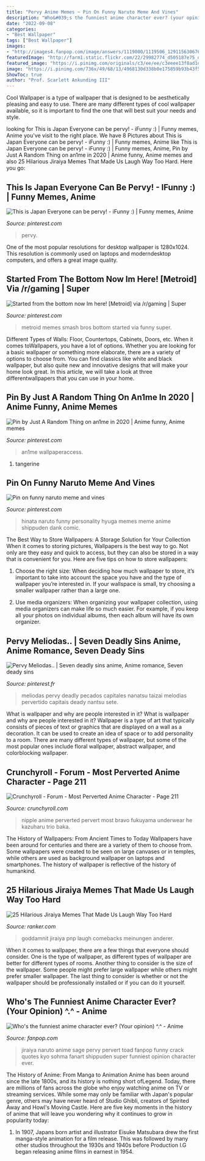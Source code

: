 ```yaml
---
title: "Pervy Anime Memes ~ Pin On Funny Naruto Meme And Vines"
description: "Who&#039;s the funniest anime character ever? (your opinion) ^.^"
date: "2022-09-08"
categories:
- "Best Wallpaper"
tags: ["Best Wallpaper"]
images:
- "http://images4.fanpop.com/image/answers/1119000/1119506_1291156306766.04res_347_300.jpg"
featuredImage: "http://farm1.static.flickr.com/22/29982774_d505187e75_o.jpg"
featured_image: "https://i.pinimg.com/originals/c3/ee/ee/c3eeee13f8ad1d394a3c039f4c20c5b5.jpg"
image: "https://i.pinimg.com/736x/49/68/13/4968130d338b0e175859b93b43f56837.jpg"
ShowToc: true
author: "Prof. Scarlett Ankunding III"
---
```



Cool Wallpaper is a type of wallpaper that is designed to be aesthetically pleasing and easy to use. There are many different types of cool wallpaper available, so it is important to find the one that will best suit your needs and style.

	

		
looking for This is Japan Everyone can be pervy! - iFunny :) | Funny memes, Anime you've visit to the right place. We have 8 Pictures about This is Japan Everyone can be pervy! - iFunny :) | Funny memes, Anime like This is Japan Everyone can be pervy! - iFunny :) | Funny memes, Anime, Pin by Just A Random Thing on an1me in 2020 | Anime funny, Anime memes and also 25 Hilarious Jiraiya Memes That Made Us Laugh Way Too Hard. Here you go:
		
    
## This Is Japan Everyone Can Be Pervy! - IFunny :) | Funny Memes, Anime

<img loading=lazy src="https://i.pinimg.com/736x/75/24/34/752434319ac80a8a011bbc7bff2d1028.jpg" onerror="this.onerror=null;this.src='https://tse3.mm.bing.net/th?id=OIP.kjxKF7-Ifx8YEa9xCFcDHgHaI7&amp;pid=15.1';" alt="This is Japan Everyone can be pervy! - iFunny :) | Funny memes, Anime">

_Source: pinterest.com_

>pervy. 

	

One of the most popular resolutions for desktop wallpaper is 1280x1024. This resolution is commonly used on laptops and moderndesktop computers, and offers a great image quality.

    
## Started From The Bottom Now Im Here! [Metroid] Via /r/gaming | Super

<img loading=lazy src="https://i.pinimg.com/originals/c3/ee/ee/c3eeee13f8ad1d394a3c039f4c20c5b5.jpg" onerror="this.onerror=null;this.src='https://tse3.mm.bing.net/th?id=OIP.q9VhH3FaOtERckE0spRbugHaLH&amp;pid=15.1';" alt="Started from the bottom now Im here! [Metroid] via /r/gaming | Super">

_Source: pinterest.com_

>metroid memes smash bros bottom started via funny super. 

	

Different Types of Walls: Floor, Countertops, Cabinets, Doors, etc.
When it comes toWallpapers, you have a lot of options. Whether you are looking for a basic wallpaper or something more elaborate, there are a variety of options to choose from. You can find classics like white and black wallpaper, but also quite new and innovative designs that will make your home look great. In this article, we will take a look at three differentwallpapers that you can use in your home.

    
## Pin By Just A Random Thing On An1me In 2020 | Anime Funny, Anime Memes

<img loading=lazy src="https://i.pinimg.com/736x/79/14/0f/79140f7c80e7fd8ff0dc3a7e1a6c0177.jpg" onerror="this.onerror=null;this.src='https://tse1.mm.bing.net/th?id=OIP.FaAPoxuHmqhYaIMy11q7JAHaK0&amp;pid=15.1';" alt="Pin by Just A Random Thing on an1me in 2020 | Anime funny, Anime memes">

_Source: pinterest.com_

>an1me wallpaperaccess. 

	

1. tangerine 

    
## Pin On Funny Naruto Meme And Vines

<img loading=lazy src="https://i.pinimg.com/originals/84/bb/f0/84bbf0c43388570e22a0f63174cd17d3.jpg" onerror="this.onerror=null;this.src='https://tse3.mm.bing.net/th?id=OIP.HDu4FooWX4acjVcSCG0mKQAAAA&amp;pid=15.1';" alt="Pin on funny naruto meme and vines">

_Source: pinterest.com_

>hinata naruto funny personality hyuga memes meme anime shippuden dank comic. 

	

The Best Way to Store Wallpapers: A Storage Solution for Your Collection
When it comes to storing pictures, Wallpapers is the best way to go. Not only are they easy and quick to access, but they can also be stored in a way that is convenient for you. Here are five tips on how to store wallpapers:
1) Choose the right size: When deciding how much wallpaper to store, it’s important to take into account the space you have and the type of wallpaper you’re interested in. If your wallspace is small, try choosing a smaller wallpaper rather than a large one.

2) Use media organizers: When organizing your wallpaper collection, using media organizers can make life so much easier. For example, if you keep all your photos on individual albums, then each album will have its own organizer.

    
## Pervy Meliodas.. | Seven Deadly Sins Anime, Anime Romance, Seven Deady Sins

<img loading=lazy src="https://i.pinimg.com/736x/49/68/13/4968130d338b0e175859b93b43f56837.jpg" onerror="this.onerror=null;this.src='https://tse4.mm.bing.net/th?id=OIP.ebuW_MRnvM2Ovkd-XT5z0gHaHa&amp;pid=15.1';" alt="Pervy Meliodas.. | Seven deadly sins anime, Anime romance, Seven deady sins">

_Source: pinterest.fr_

>meliodas pervy deadly pecados capitales nanatsu taizai melodias pervertido capitais deady nantsu sete. 

	

What is wallpaper and why are people interested in it?
What is wallpaper and why are people interested in it?
Wallpaper is a type of art that typically consists of pieces of text or graphics that are displayed on a wall as a decoration. It can be used to create an idea of space or to add personality to a room. There are many different types of wallpaper, but some of the most popular ones include floral wallpaper, abstract wallpaper, and colorblocking wallpaper.

    
## Crunchyroll - Forum - Most Perverted Anime Character - Page 211

<img loading=lazy src="http://farm1.static.flickr.com/22/29982774_d505187e75_o.jpg" onerror="this.onerror=null;this.src='https://tse4.mm.bing.net/th?id=OIP.KaFX8fywNiZPTgz92MwBFwHaFj&amp;pid=15.1';" alt="Crunchyroll - Forum - Most Perverted Anime Character - Page 211">

_Source: crunchyroll.com_

>nipple anime perverted pervert most bravo fukuyama underwear he kazuharu trio baka. 

	

The History of Wallpapers: From Ancient Times to Today
Wallpapers have been around for centuries and there are a variety of them to choose from. Some wallpapers were created to be seen on large canvases or in temples, while others are used as background wallpaper on laptops and smartphones. The history of wallpaper is reflective of the history of humankind.

    
## 25 Hilarious Jiraiya Memes That Made Us Laugh Way Too Hard

<img loading=lazy src="https://imgix.ranker.com/user_node_img/50106/1002110338/original/1002110338-photo-u1?fit=crop&amp;fm=pjpg&amp;q=60&amp;w=650&amp;dpr=2" onerror="this.onerror=null;this.src='https://tse4.mm.bing.net/th?id=OIP.ibVVw8lvKyz0IEziXd2ohQHaGq&amp;pid=15.1';" alt="25 Hilarious Jiraiya Memes That Made Us Laugh Way Too Hard">

_Source: ranker.com_

>goddamnit jiraiya pnp laugh comebacks meinungen anderer. 

	

When it comes to wallpaper, there are a few things that everyone should consider. One is the type of wallpaper, as different types of wallpaper are better for different types of rooms. Another thing to consider is the size of the wallpaper. Some people might prefer large wallpaper while others might prefer smaller wallpaper. The last thing to consider is whether or not the wallpaper should be professionally installed or if you can do it yourself.

    
## Who&#039;s The Funniest Anime Character Ever? (Your Opinion) ^.^ - Anime

<img loading=lazy src="http://images4.fanpop.com/image/answers/1119000/1119506_1291156306766.04res_347_300.jpg" onerror="this.onerror=null;this.src='https://tse2.mm.bing.net/th?id=OIP.0-NYo-PP29IUXG4PNlDosgHaGZ&amp;pid=15.1';" alt="Who&#039;s the funniest anime character ever? (Your opinion) ^.^ - Anime">

_Source: fanpop.com_

>jiraiya naruto anime sage pervy pervert toad fanpop funny crack quotes kyo sohma fanart shippuden super funniest opinion character ever. 

	

The History of Anime: From Manga to Animation
Anime has been around since the late 1800s, and its history is nothing short ofLegend. Today, there are millions of fans across the globe who enjoy watching anime on TV or streaming services. While some may only be familiar with Japan's popular genre, others may have never heard of Studio Ghibli, creators of Spirited Away and Howl's Moving Castle. Here are five key moments in the history of anime that will leave you wondering why it continues to grow in popularity today:
1) In 1907, Japans born artist and illustrator Eisuke Matsubara drew the first manga-style animation for a film release. This was followed by many other studios throughout the 1930s and 1940s before Production I.G began releasing anime films in earnest in 1954.


